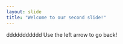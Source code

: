```yaml
---
layout: slide
title: "Welcome to our second slide!"
---
```

ddddddddddd
Use the left arrow to go back!
